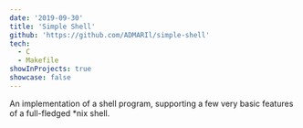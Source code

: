 ```yaml
---
date: '2019-09-30'
title: 'Simple Shell'
github: 'https://github.com/ADMARIl/simple-shell'
tech:
  - C
  - Makefile
showInProjects: true
showcase: false
---
```


An implementation of a shell program, supporting a few very basic features of a full-fledged \*nix shell.
